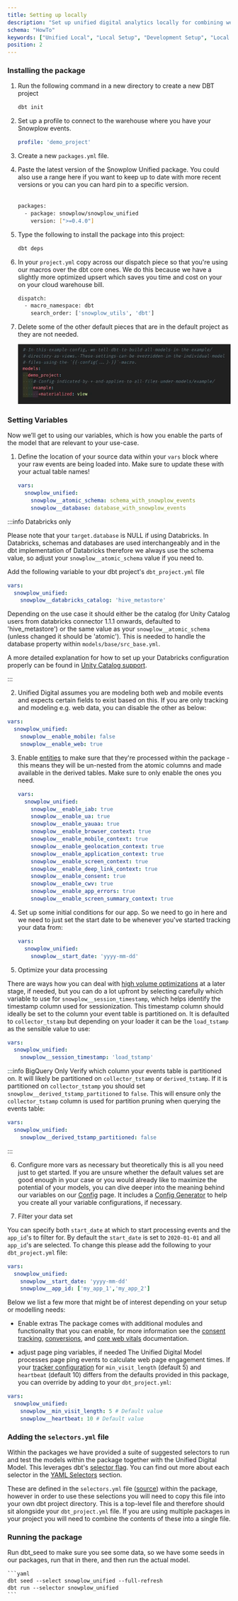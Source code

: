 ```yaml
---
title: Setting up locally
description: "Set up unified digital analytics locally for combining web and mobile behavioral data analysis."
schema: "HowTo"
keywords: ["Unified Local", "Local Setup", "Development Setup", "Local Analytics", "Unified Tutorial", "Local Development"]
position: 2
---
```



### Installing the package

1. Run the following command in a new directory to create a new DBT project

    ```bash
    dbt init
    ```

2. Set up a profile to connect to the warehouse where you have your Snowplow events.

    ```yaml
    profile: 'demo_project'
    ```

3. Create a new `packages.yml` file.
4. Paste the latest version of the Snowplow Unified package. You could also use a range here if you want to keep up to date with more recent versions or you can you can hard pin to a specific version.

    ```bash
    
    packages:
      - package: snowplow/snowplow_unified
        version: [">=0.4.0"]
    ```

5. Type the following to install the package into this project:

    ```bash
    dbt deps
    ```

6. In your `project.yml` copy across our dispatch piece so that you're using our macros over the dbt core ones. We do this because we have a slightly more optimized upsert which saves you time and cost on your on your cloud warehouse bill.

    ```bash
    dispatch:
      - macro_namespace: dbt
        search_order: ['snowplow_utils', 'dbt']
    ```

7. Delete some of the other default pieces that are in the default project as they are not needed.

    ![](./screenshots/Screenshot_2024-07-04_at_17.14.37.png)

### Setting Variables

Now we’ll get to using our variables, which is how you enable the parts of the model that are relevant to your use-case.

1. Define the location of your source data within your `vars` block where your raw events are being loaded into. Make sure to update these with your actual table names!

    ```yaml
    vars:
      snowplow_unified:
        snowplow__atomic_schema: schema_with_snowplow_events
        snowplow__database: database_with_snowplow_events
    ```
    
:::info Databricks only

Please note that your `target.database` is NULL if using Databricks. In Databricks, schemas and databases are used interchangeably and in the dbt implementation of Databricks therefore we always use the schema value, so adjust your `snowplow__atomic_schema` value if you need to.

Add the following variable to your dbt project's `dbt_project.yml` file

```yml title="dbt_project.yml"
vars:
  snowplow_unified:
    snowplow__databricks_catalog: 'hive_metastore'
```
Depending on the use case it should either be the catalog (for Unity Catalog users from databricks connector 1.1.1 onwards, defaulted to 'hive_metastore') or the same value as your `snowplow__atomic_schema` (unless changed it should be 'atomic'). This is needed to handle the database property within `models/base/src_base.yml`.

A more detailed explanation for how to set up your Databricks configuration properly can be found in [Unity Catalog support](/docs/modeling-your-data/modeling-your-data-with-dbt/dbt-configuration/#unity-catalog-support).

:::


2. Unified Digital assumes you are modeling both web and mobile events and expects certain fields to exist based on this. If you are only tracking and modeling e.g. web data, you can disable the other as below:

```yml title="dbt_project.yml"
vars:
  snowplow_unified:
    snowplow__enable_mobile: false
    snowplow__enable_web: true
```

3. Enable [entities](https://docs.snowplow.io/docs/understanding-your-pipeline/entities/) to make sure that they're processed within the package - this means they will be un-nested from the atomic columns and made available in the derived tables. Make sure to only enable the ones you need.

    ```yaml
    vars:
      snowplow_unified:
        snowplow__enable_iab: true
        snowplow__enable_ua: true
        snowplow__enable_yauaa: true
        snowplow__enable_browser_context: true
        snowplow__enable_mobile_context: true
        snowplow__enable_geolocation_context: true
        snowplow__enable_application_context: true
        snowplow__enable_screen_context: true
        snowplow__enable_deep_link_context: true
        snowplow__enable_consent: true
        snowplow__enable_cwv: true
        snowplow__enable_app_errors: true
        snowplow__enable_screen_summary_context: true
    ```

4. Set up some initial conditions for our app. So we need to go in here and we need to just set the start date to be whenever you've started tracking your data from:

    ```yaml
    vars:
      snowplow_unified:
        snowplow__start_date: 'yyyy-mm-dd'
    ```
    
5. Optimize your data processing

There are ways how you can deal with [high volume optimizations](/docs/modeling-your-data/modeling-your-data-with-dbt/dbt-custom-models/high-volume-optimizations/) at a later stage, if needed, but you can do a lot upfront by selecting carefully which variable to use for `snowplow__session_timestamp`, which helps identify the timestamp column used for sessionization. This timestamp column should ideally be set to the column your event table is partitioned on. It is defaulted to `collector_tstamp` but depending on your loader it can be the `load_tstamp` as the sensible value to use:

```yml title="dbt_project.yml"
vars:
  snowplow_unified:
    snowplow__session_timestamp: 'load_tstamp'
```

:::info BigQuery Only
Verify which column your events table is partitioned on. It will likely be partitioned on `collector_tstamp` or `derived_tstamp`. If it is partitioned on `collector_tstamp` you should set `snowplow__derived_tstamp_partitioned` to `false`. This will ensure only the `collector_tstamp` column is used for partition pruning when querying the events table:

```yml title="dbt_project.yml"
vars:
  snowplow_unified:
    snowplow__derived_tstamp_partitioned: false
```
:::

6. Configure more vars as necessary but theoretically this is all you need just to get started. If you are unsure whether the default values set are good enough in your case or you would already like to maximize the potential of your models, you can dive deeper into the meaning behind our variables on our [Config](/docs/modeling-your-data/modeling-your-data-with-dbt/dbt-configuration/unified/) page. It includes a [Config Generator](/docs/modeling-your-data/modeling-your-data-with-dbt/dbt-configuration/unified/#Generator) to help you create all your variable configurations, if necessary. 

7. Filter your data set

You can specify both `start_date` at which to start processing events and the `app_id`'s to filter for. By default the `start_date` is set to `2020-01-01` and all `app_id`'s are selected. To change this please add the following to your `dbt_project.yml` file:

```yml title="dbt_project.yml"
vars:
  snowplow_unified:
    snowplow__start_date: 'yyyy-mm-dd'
    snowplow__app_id: ['my_app_1','my_app_2']
```

Below we list a few more that might be of interest depending on your setup or modelling needs:

 - Enable extras
The package comes with additional modules and functionality that you can enable, for more information see the [consent tracking](/docs/modeling-your-data/modeling-your-data-with-dbt/dbt-models/dbt-unified-data-model/consent-module), [conversions](/docs/modeling-your-data/modeling-your-data-with-dbt/dbt-models/dbt-unified-data-model/conversions/), and [core web vitals](/docs/modeling-your-data/modeling-your-data-with-dbt/dbt-models/dbt-unified-data-model/core-web-vitals-module) documentation.

- adjust page ping variables, if needed
The Unified Digital Model processes page ping events to calculate web page engagement times. If your [tracker configuration](/docs/collecting-data/collecting-from-own-applications/javascript-trackers/web-tracker/tracking-events/#activity-tracking-page-pings) for `min_visit_length` (default 5) and `heartbeat` (default 10) differs from the defaults provided in this package, you can override by adding to your `dbt_project.yml`:

```yml title="dbt_project.yml"
vars:
  snowplow_unified:
    snowplow__min_visit_length: 5 # Default value
    snowplow__heartbeat: 10 # Default value
```

### Adding the `selectors.yml` file

Within the packages we have provided a suite of suggested selectors to run and test the models within the package together with the Unified Digital Model. This leverages dbt's [selector flag](https://docs.getdbt.com/reference/node-selection/syntax). You can find out more about each selector in the [YAML Selectors](/docs/modeling-your-data/modeling-your-data-with-dbt/dbt-operation/#yaml-selectors) section.

These are defined in the `selectors.yml` file ([source](https://github.com/snowplow/dbt-snowplow-unified/blob/main/selectors.yml)) within the package, however in order to use these selections you will need to copy this file into your own dbt project directory. This is a top-level file and therefore should sit alongside your `dbt_project.yml` file. If you are using multiple packages in your project you will need to combine the contents of these into a single file.

### Running the package

Run dbt_seed to make sure you see some data, so we have some seeds in our packages, run that in there, and then run the actual model.

    ```yaml
    dbt seed --select snowplow_unified --full-refresh
    dbt run --selector snowplow_unified
    ```
